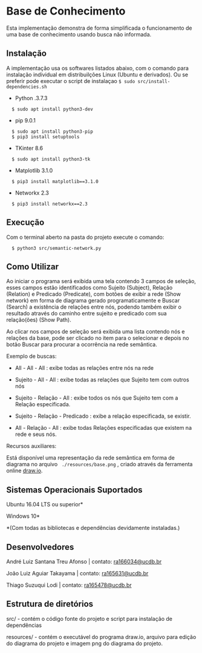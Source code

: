 # Base de Conhecimento

Esta implementação demonstra de forma simplificada o funcionamento de uma base de conhecimento usando busca não informada.


## Instalação

A implementação usa os softwares listados abaixo, com o comando para instalação individual em distribuilções Linux (Ubuntu e derivados). Ou se preferir pode executar o script de instalaçao ``` $ sudo src/install-dependencies.sh ```

- Python .3.7.3

```
  $ sudo apt install python3-dev
```

- pip 9.0.1

```
  $ sudo apt install python3-pip
  $ pip3 install setuptools
```

- TKinter 8.6

```
  $ sudo apt install python3-tk
```

- Matplotlib 3.1.0

```
  $ pip3 install matplotlib==3.1.0
```

- Networkx 2.3

```
  $ pip3 install networkx==2.3
```


## Execução

Com o terminal aberto na pasta do projeto execute o comando:

```
  $ python3 src/semantic-network.py
```


## Como Utilizar

Ao iniciar o programa será exibida uma tela contendo 3 campos de seleção, esses campos estão identificados como Sujeito (Subject), Relação (Relation) e Predicado (Predicate), com botões de exibir a rede (Show network) em forma de diagrama gerado programaticamente e Buscar (Search) a existência de relações entre nós, podendo também exibir o resultado através do caminho entre sujeito e predicado com sua relação(ões) (Show Path).

Ao clicar nos campos de seleção será exibida uma lista contendo nós e relações da base, pode ser clicado no item para o selecionar e depois no botão Buscar para procurar a ocorrência na rede semântica.

Exemplo de buscas:

- All - All - All : exibe todas as relações entre nós na rede

- Sujeito - All - All : exibe todas as relações que Sujeito tem com outros nós

- Sujeito - Relação - All : exibe todos os nós que Sujeito tem com a Relação especificada.

- Sujeito - Relação - Predicado : exibe a relação especificada, se existir.

- All - Relação - All : exibe todas Relações especificadas que existem na rede e seus nós.

Recursos auxiliares:

Está disponível uma representação da rede semântica em forma de diagrama no arquivo ``` ./resources/base.png``` , criado através da ferramenta online [draw.io](https://www.draw.io/).


## Sistemas Operacionais Suportados

Ubuntu 16.04 LTS ou superior*

Windows 10*

*(Com todas as bibliotecas e dependências devidamente instaladas.)


## Desenvolvedores

André Luiz Santana Treu Afonso | contato: ra166034@ucdb.br

João Luiz Aguiar Takayama | contato: ra165631@ucdb.br

Thiago Suzuqui Lodi | contato: ra165478@ucdb.br

## Estrutura de diretórios

src/ - contém o código fonte do projeto e script para instalação de dependências

resources/ - contém o executável do programa draw.io, arquivo para edição do diagrama do projeto e imagem png do diagrama do projeto.